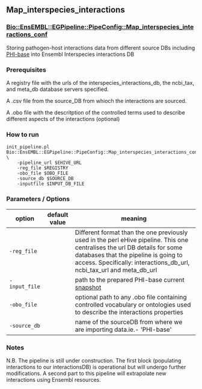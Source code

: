 ## Map_interspecies_interactions
### [Bio::EnsEMBL::EGPipeline::PipeConfig::Map_interspecies_interactions_conf](../lib/perl/Bio/EnsEMBL/EGPipeline/PipeConfig/Map_interspecies_interactions_conf.pm)

Storing pathogen-host interactions data from different source DBs including [PHI-base](http://www.phi-base.org) into Ensembl Interspecies interactions DB

### Prerequisites

A registry file with the urls of the interspecies_interactions_db, the ncbi_tax, and meta_db database servers specified.

A .csv file from the source_DB from whioch the interactions are sourced.

A .obo file with the descritption of the controlled terms used to describe different aspects of the interactions (optional)

### How to run


```
init_pipeline.pl Bio::EnsEMBL::EGPipeline::PipeConfig::Map_interspecies_interactions_conf \
    -pipeline_url $EHIVE_URL
    -reg_file $REGISTRY 
    -obo_file $OBO_FILE
    -source_db $SOURCE_DB
    -inputfile $INPUT_DB_FILE
```


### Parameters / Options

| option | default value |  meaning | 
| - | - | - |
| `-reg_file` |  | Different format than the one previously used in the perl eHive pipeline. This one centralises the url DB details for some databases that the pipeline is going to access. Specifically: interactions_db_url, ncbi_tax_url and meta_db_url
| `-input_file` | | path to the prepared  PHI-base current [snapshot](https://github.com/PHI-base/data/blob/master/releases/phi-base_current.csv)
| `-obo_file` | | optional path to any .obo file containing controlled vocabulary or ontologies used to describe the interactions properties
| `-source_db` | | name of the sourceDB from where we are importing data.ie.- 'PHI-base'



### Notes

N.B. The pipeline is still under construction. The first block (populating interactions to our interactionsDB) is operational but will undergo further modifications. A second part to this pipeline will extrapolate new interactions using Ensembl resources.


